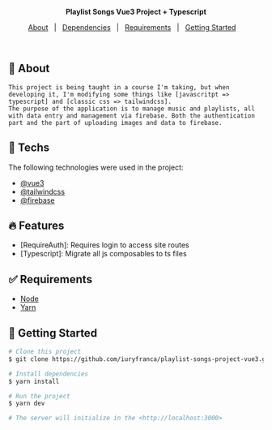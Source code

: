<p align="center">
  <strong>Playlist Songs Vue3 Project + Typescript</strong>
</p>

<p align="center">
  <a href="#dart-about">About</a> &#xa0; | &#xa0; 
  <a href="#rocket-techs">Dependencies</a> &#xa0; | &#xa0;
  <a href="#white_check_mark-requirements">Requirements</a> &#xa0; | &#xa0;
  <a href="#checkered_flag-getting-started">Getting Started</a> &#xa0; &#xa0;
</p>

<br>

## :dart: About

    This project is being taught in a course I'm taking, but when developing it, I'm modifying some things like [javascritpt => typescript] and [classic css => tailwindcss].
    The purpose of the application is to manage music and playlists, all with data entry and management via firebase. Both the authentication part and the part of uploading images and data to firebase.
    
## :rocket: Techs

The following technologies were used in the project:

- [@vue3](https://vuejs.org/)
- [@tailwindcss](https://tailwindcss.com/)
- [@firebase](https://firebase.google.com/)

## :fire: Features

- [RequireAuth]: Requires login to access site routes
- [Typescript]: Migrate all js composables to ts files

## :white_check_mark: Requirements

- [Node](https://nodejs.org/en/)
- [Yarn](https://yarnpkg.com/lang/en/)

## :checkered_flag: Getting Started

```bash
# Clone this project
$ git clone https://github.com/iuryfranca/playlist-songs-project-vue3.git

# Install dependencies
$ yarn install

# Run the project
$ yarn dev

# The server will initialize in the <http://localhost:3000>
```
